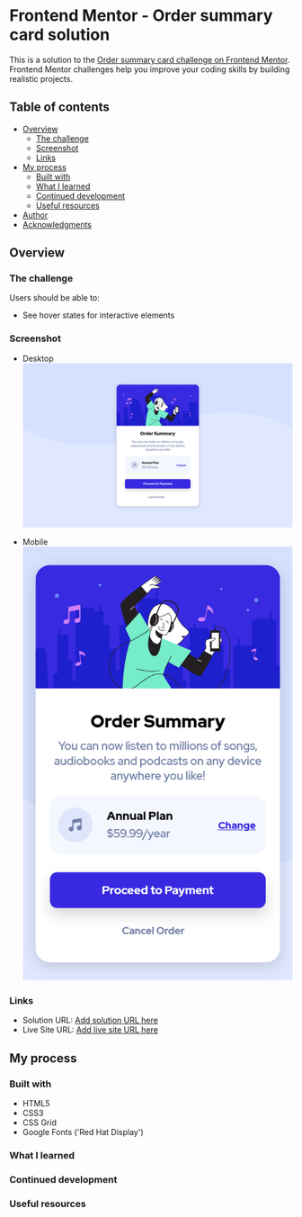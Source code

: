 # Frontend Mentor - Order summary card solution

This is a solution to the [Order summary card challenge on Frontend Mentor](https://www.frontendmentor.io/challenges/order-summary-component-QlPmajDUj). Frontend Mentor challenges help you improve your coding skills by building realistic projects. 


## Table of contents

- [Overview](#overview)
  - [The challenge](#the-challenge)
  - [Screenshot](#screenshot)
  - [Links](#links)
- [My process](#my-process)
  - [Built with](#built-with)
  - [What I learned](#what-i-learned)
  - [Continued development](#continued-development)
  - [Useful resources](#useful-resources)
- [Author](#author)
- [Acknowledgments](#acknowledgments)


## Overview

### The challenge
Users should be able to:

- See hover states for interactive elements

### Screenshot
- Desktop
![](/screenshots/desktop.png)


- Mobile
![](/screenshots/mobile.png)


### Links

- Solution URL: [Add solution URL here](https://your-solution-url.com)
- Live Site URL: [Add live site URL here](https://amitkafle.github.io/FEM-order-summary-component/)

## My process

### Built with
- HTML5
- CSS3
- CSS Grid
- Google Fonts ('Red Hat Display')

### What I learned


### Continued development


### Useful resources